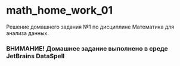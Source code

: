 # math_home_work_01
Решение домашнего задания №1 по дисциплине Математика для анализа данных.
### ВНИМАНИЕ! Домашнее задание выполнено в среде JetBrains DataSpell
